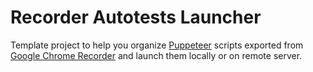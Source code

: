 # Recorder Autotests Launcher
Template project to help you organize [Puppeteer](https://pptr.dev/) scripts exported from [Google Chrome Recorder](https://developer.chrome.com/docs/devtools/recorder/?utm_source=devtools) and launch them locally or on remote server.
